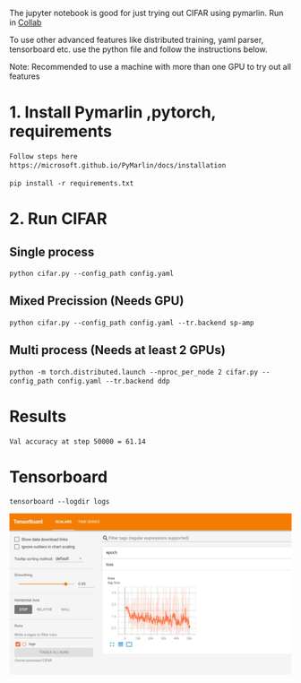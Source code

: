 The jupyter notebook is good for just trying out CIFAR using pymarlin.
Run in [Collab](https://colab.research.google.com/drive/1kmwUenRF8GFmS4F9wg2DT7yEAE4uD5Am?usp=sharing)

To use other advanced features like distributed training, yaml parser, tensorboard etc. use the python file and follow the instructions below.

Note: Recommended to use a machine with more than one GPU to try out all features

# 1. Install Pymarlin ,pytorch, requirements

    Follow steps here https://microsoft.github.io/PyMarlin/docs/installation
    
    pip install -r requirements.txt

# 2. Run CIFAR

## Single process

    python cifar.py --config_path config.yaml

## Mixed Precission (Needs GPU)

    python cifar.py --config_path config.yaml --tr.backend sp-amp

## Multi process (Needs at least 2 GPUs)

    python -m torch.distributed.launch --nproc_per_node 2 cifar.py --config_path config.yaml --tr.backend ddp

# Results

    Val accuracy at step 50000 = 61.14

# Tensorboard

    tensorboard --logdir logs

![tensorboard](.images/tensorboard_screenshot.jpg)